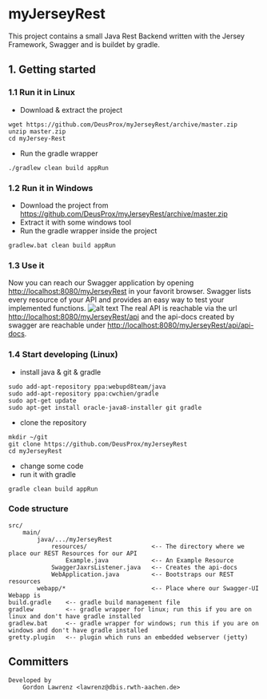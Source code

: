 # myJerseyRest

This project contains a small Java Rest Backend written with the Jersey Framework, Swagger and is buildet by gradle.

## 1. Getting started
### 1.1 Run it in Linux
* Download & extract the project
```
wget https://github.com/DeusProx/myJerseyRest/archive/master.zip
unzip master.zip
cd myJersey-Rest
```
* Run the gradle wrapper
```
./gradlew clean build appRun
```

### 1.2 Run it in Windows
* Download the project from https://github.com/DeusProx/myJerseyRest/archive/master.zip
* Extract it with some windows tool
* Run the gradle wrapper inside the project
```
gradlew.bat clean build appRun
```

### 1.3 Use it
Now you can reach our Swagger application by opening [http://localhost:8080/myJerseyRest](http://localhost:8080/myJerseyRest) in your favorit browser. Swagger lists every resource of your API and provides an easy way to test your implemented functions.
![alt text](https://github.com/DeusProx/myJerseyRest/blob/master/docu/jersey.swagger.example.png "Logo Title Text 1")
The real API is reachable via the url [http://localhost:8080/myJerseyRest/api](http://localhost:8080/myJerseyRest/api) and the api-docs created by swagger are reachable under [http://localhost:8080/myJerseyRest/api/api-docs](http://localhost:8080/myJerseyRest/api/api-docs).
### 1.4 Start developing (Linux)
* install java & git & gradle
```
sudo add-apt-repository ppa:webupd8team/java
sudo add-apt-repository ppa:cwchien/gradle
sudo apt-get update
sudo apt-get install oracle-java8-installer git gradle
```
* clone the repository
```
mkdir ~/git
git clone https://github.com/DeusProx/myJerseyRest
cd myJerseyRest
```
* change some code
* run it with gradle
```
gradle clean build appRun
```

### Code structure
```
src/
    main/
        java/.../myJerseyRest
            resources/                  <-- The directory where we place our REST Resources for our API
                Example.java            <-- An Example Resource
            SwaggerJaxrsListener.java   <-- Creates the api-docs
            WebApplication.java         <-- Bootstraps our REST resources
        webapp/*                        <-- Place where our Swagger-UI Webapp is
build.gradle    <-- gradle build management file
gradlew         <-- gradle wrapper for linux; run this if you are on linux and don't have gradle installed
gradlew.bat     <-- gradle wrapper for windows; run this if you are on windows and don't have gradle installed
gretty.plugin   <-- plugin which runs an embedded webserver (jetty)
```
## Committers
```
Developed by
    Gordon Lawrenz <lawrenz@dbis.rwth-aachen.de>
```
